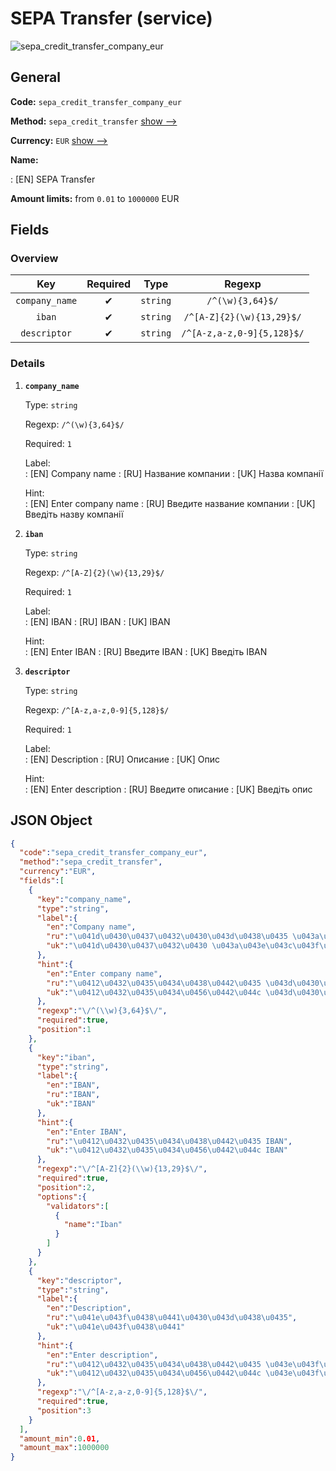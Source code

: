 
# SEPA Transfer (service) 
![sepa_credit_transfer_company_eur](https://static.openfintech.io/payout_methods/sepa_credit_transfer_company_eur/logo.svg?w=400&c=v0.59.26#w24)  

## General 
 
**Code:** `sepa_credit_transfer_company_eur` 
 
**Method:** `sepa_credit_transfer` [show -->](/payout-methods/sepa_credit_transfer/) 
 
**Currency:** `EUR` [show -->](/currencies/EUR/) 
 
**Name:** 
 
:	[EN] SEPA Transfer 
 
**Amount limits:** from `0.01` to `1000000` EUR 

## Fields 

### Overview 

|Key|Required|Type|Regexp| 
|:---:|:---:|:---:|:---:| 
|`company_name`|✔|`string`|`/^(\w){3,64}$/`| 
|`iban`|✔|`string`|`/^[A-Z]{2}(\w){13,29}$/`| 
|`descriptor`|✔|`string`|`/^[A-z,a-z,0-9]{5,128}$/`| 
 

### Details 
 
1. **`company_name`** 
 
	Type: `string` 
 
	Regexp: `/^(\w){3,64}$/` 
 
	Required: `1` 
 
	Label:  
	: [EN] Company name 
	: [RU] Название компании 
	: [UK] Назва компанії 
 
	Hint:  
	: [EN] Enter company name 
	: [RU] Введите название компании 
	: [UK] Введіть назву компанії 
 
2. **`iban`** 
 
	Type: `string` 
 
	Regexp: `/^[A-Z]{2}(\w){13,29}$/` 
 
	Required: `1` 
 
	Label:  
	: [EN] IBAN 
	: [RU] IBAN 
	: [UK] IBAN 
 
	Hint:  
	: [EN] Enter IBAN 
	: [RU] Введите IBAN 
	: [UK] Введіть IBAN 
 
3. **`descriptor`** 
 
	Type: `string` 
 
	Regexp: `/^[A-z,a-z,0-9]{5,128}$/` 
 
	Required: `1` 
 
	Label:  
	: [EN] Description 
	: [RU] Описание 
	: [UK] Опис 
 
	Hint:  
	: [EN] Enter description 
	: [RU] Введите описание 
	: [UK] Введіть опис 
 

## JSON Object 

```json
{
  "code":"sepa_credit_transfer_company_eur",
  "method":"sepa_credit_transfer",
  "currency":"EUR",
  "fields":[
    {
      "key":"company_name",
      "type":"string",
      "label":{
        "en":"Company name",
        "ru":"\u041d\u0430\u0437\u0432\u0430\u043d\u0438\u0435 \u043a\u043e\u043c\u043f\u0430\u043d\u0438\u0438",
        "uk":"\u041d\u0430\u0437\u0432\u0430 \u043a\u043e\u043c\u043f\u0430\u043d\u0456\u0457"
      },
      "hint":{
        "en":"Enter company name",
        "ru":"\u0412\u0432\u0435\u0434\u0438\u0442\u0435 \u043d\u0430\u0437\u0432\u0430\u043d\u0438\u0435 \u043a\u043e\u043c\u043f\u0430\u043d\u0438\u0438",
        "uk":"\u0412\u0432\u0435\u0434\u0456\u0442\u044c \u043d\u0430\u0437\u0432\u0443 \u043a\u043e\u043c\u043f\u0430\u043d\u0456\u0457"
      },
      "regexp":"\/^(\\w){3,64}$\/",
      "required":true,
      "position":1
    },
    {
      "key":"iban",
      "type":"string",
      "label":{
        "en":"IBAN",
        "ru":"IBAN",
        "uk":"IBAN"
      },
      "hint":{
        "en":"Enter IBAN",
        "ru":"\u0412\u0432\u0435\u0434\u0438\u0442\u0435 IBAN",
        "uk":"\u0412\u0432\u0435\u0434\u0456\u0442\u044c IBAN"
      },
      "regexp":"\/^[A-Z]{2}(\\w){13,29}$\/",
      "required":true,
      "position":2,
      "options":{
        "validators":[
          {
            "name":"Iban"
          }
        ]
      }
    },
    {
      "key":"descriptor",
      "type":"string",
      "label":{
        "en":"Description",
        "ru":"\u041e\u043f\u0438\u0441\u0430\u043d\u0438\u0435",
        "uk":"\u041e\u043f\u0438\u0441"
      },
      "hint":{
        "en":"Enter description",
        "ru":"\u0412\u0432\u0435\u0434\u0438\u0442\u0435 \u043e\u043f\u0438\u0441\u0430\u043d\u0438\u0435",
        "uk":"\u0412\u0432\u0435\u0434\u0456\u0442\u044c \u043e\u043f\u0438\u0441"
      },
      "regexp":"\/^[A-z,a-z,0-9]{5,128}$\/",
      "required":true,
      "position":3
    }
  ],
  "amount_min":0.01,
  "amount_max":1000000
}
```  
